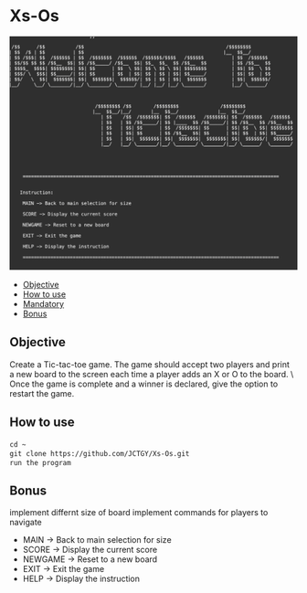 # Xs-Os
![](resources/TicTacToe.png)

* [Objective](#objective)
* [How to use](#how-to-use)
* [Mandatory](#mandatory)
* [Bonus](#bonus)

## Objective
Create a Tic-tac-toe game. The game should accept two players and print \
a new board to the screen each time a player adds an X or O to the board. \ 
Once the game is complete and a winner is declared, give the option to restart the game. 

## How to use

```
cd ~
git clone https://github.com/JCTGY/Xs-Os.git
run the program
```

## Bonus
implement differnt size of board
implement commands for players to navigate
* MAIN -> Back to main selection for size
* SCORE -> Display the current score
* NEWGAME -> Reset to a new board
* EXIT -> Exit the game
* HELP -> Display the instruction
